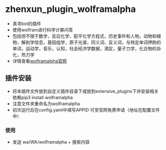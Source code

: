 # zhenxun_plugin_wolframalpha
+ 真寻bot的插件
+ 使用wolfram进行科学计算问答
+ 包括但不限于数学，反应化学，配平化学方程式，历史事件和人物，动物和植物，解剖学信息，基因组学，原子光谱，同义词、反义词，与特定单词押韵的单词，运动学，音乐，认知，社会经济学数据，滴定，量子力学，化合物的杂化，热力学
+ 详情查看[wolframalpha官网](https://www.wolframalpha.com/)
## 插件安装
+ 将本插件文件放到自定义插件目录下或放到extensive_plugins下并安装相关依赖pip3 install wolframalpha
+ 注意文件夹重命名为wolframalpha
+ 初次运行后在config.yaml中填写APPID 可至官网免费申请（地址在配置文件中）
### 使用
+ 发送 wa/WA/wolframalpha + 搜索内容
